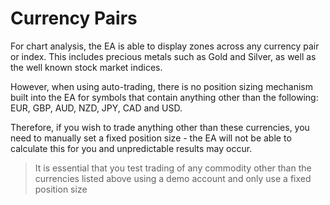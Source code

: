 # Currency Pairs

For chart analysis, the EA is able to display zones across any currency pair or index. This includes precious metals such as Gold and Silver, as well as the well known stock market indices.

However, when using auto-trading, there is no position sizing mechanism built into the EA for symbols that contain anything other than the following: EUR, GBP, AUD, NZD, JPY, CAD and USD.

Therefore, if you wish to trade anything other than these currencies, you need to manually set a fixed position size - the EA will not be able to calculate this for you and unpredictable results may occur. 

> It is essential that you test trading of any commodity other than the currencies listed above using a demo account and only use a fixed position size



